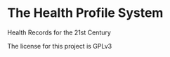 # The Health Profile System 
Health Records for the 21st Century

The license for this project is GPLv3
